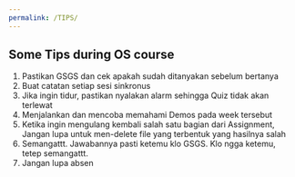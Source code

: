 ```yaml
---
permalink: /TIPS/
---
```


## Some Tips during OS course
1. Pastikan GSGS dan cek apakah sudah ditanyakan sebelum bertanya
2. Buat catatan setiap sesi sinkronus
3. Jika ingin tidur, pastikan nyalakan alarm sehingga Quiz tidak akan terlewat 
4. Menjalankan dan mencoba memahami Demos pada week tersebut
5. Ketika ingin mengulang kembali salah satu bagian dari Assignment, Jangan lupa untuk men-delete file yang terbentuk yang hasilnya salah
6. Semangattt. Jawabannya pasti ketemu klo GSGS. Klo ngga ketemu, tetep semangattt.
7. Jangan lupa absen 
